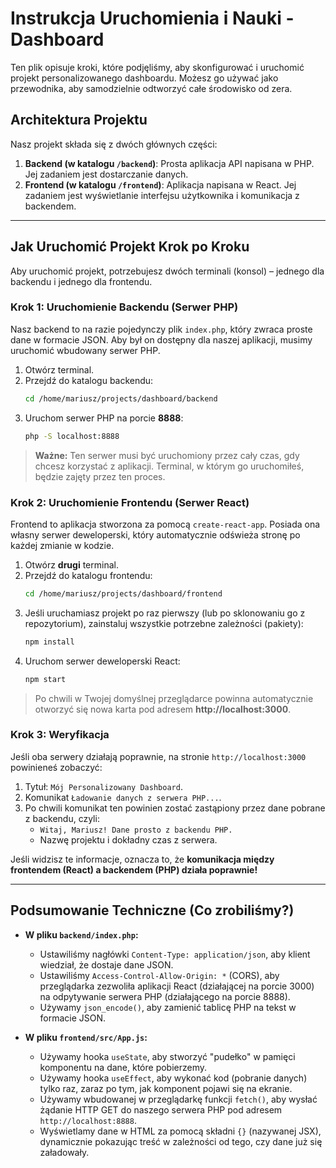 # Instrukcja Uruchomienia i Nauki - Dashboard

Ten plik opisuje kroki, które podjęliśmy, aby skonfigurować i uruchomić projekt personalizowanego dashboardu. Możesz go używać jako przewodnika, aby samodzielnie odtworzyć całe środowisko od zera.

## Architektura Projektu

Nasz projekt składa się z dwóch głównych części:

1.  **Backend (w katalogu `/backend`)**: Prosta aplikacja API napisana w PHP. Jej zadaniem jest dostarczanie danych.
2.  **Frontend (w katalogu `/frontend`)**: Aplikacja napisana w React. Jej zadaniem jest wyświetlanie interfejsu użytkownika i komunikacja z backendem.

---

## Jak Uruchomić Projekt Krok po Kroku

Aby uruchomić projekt, potrzebujesz dwóch terminali (konsol) – jednego dla backendu i jednego dla frontendu.

### Krok 1: Uruchomienie Backendu (Serwer PHP)

Nasz backend to na razie pojedynczy plik `index.php`, który zwraca proste dane w formacie JSON. Aby był on dostępny dla naszej aplikacji, musimy uruchomić wbudowany serwer PHP.

1.  Otwórz terminal.
2.  Przejdź do katalogu backendu:
    ```bash
    cd /home/mariusz/projects/dashboard/backend
    ```
3.  Uruchom serwer PHP na porcie **8888**:
    ```bash
    php -S localhost:8888
    ```

> **Ważne:** Ten serwer musi być uruchomiony przez cały czas, gdy chcesz korzystać z aplikacji. Terminal, w którym go uruchomiłeś, będzie zajęty przez ten proces.

### Krok 2: Uruchomienie Frontendu (Serwer React)

Frontend to aplikacja stworzona za pomocą `create-react-app`. Posiada ona własny serwer deweloperski, który automatycznie odświeża stronę po każdej zmianie w kodzie.

1.  Otwórz **drugi** terminal.
2.  Przejdź do katalogu frontendu:
    ```bash
    cd /home/mariusz/projects/dashboard/frontend
    ```
3.  Jeśli uruchamiasz projekt po raz pierwszy (lub po sklonowaniu go z repozytorium), zainstaluj wszystkie potrzebne zależności (pakiety):
    ```bash
    npm install
    ```
4.  Uruchom serwer deweloperski React:
    ```bash
    npm start
    ```

> Po chwili w Twojej domyślnej przeglądarce powinna automatycznie otworzyć się nowa karta pod adresem **http://localhost:3000**.

### Krok 3: Weryfikacja

Jeśli oba serwery działają poprawnie, na stronie `http://localhost:3000` powinieneś zobaczyć:

1.  Tytuł: `Mój Personalizowany Dashboard`.
2.  Komunikat `Ładowanie danych z serwera PHP...`.
3.  Po chwili komunikat ten powinien zostać zastąpiony przez dane pobrane z backendu, czyli:
    *   `Witaj, Mariusz! Dane prosto z backendu PHP.`
    *   Nazwę projektu i dokładny czas z serwera.

Jeśli widzisz te informacje, oznacza to, że **komunikacja między frontendem (React) a backendem (PHP) działa poprawnie!**

---

## Podsumowanie Techniczne (Co zrobiliśmy?)

*   **W pliku `backend/index.php`:**
    *   Ustawiliśmy nagłówki `Content-Type: application/json`, aby klient wiedział, że dostaje dane JSON.
    *   Ustawiliśmy `Access-Control-Allow-Origin: *` (CORS), aby przeglądarka zezwoliła aplikacji React (działającej na porcie 3000) na odpytywanie serwera PHP (działającego na porcie 8888).
    *   Używamy `json_encode()`, aby zamienić tablicę PHP na tekst w formacie JSON.

*   **W pliku `frontend/src/App.js`:**
    *   Używamy hooka `useState`, aby stworzyć "pudełko" w pamięci komponentu na dane, które pobierzemy.
    *   Używamy hooka `useEffect`, aby wykonać kod (pobranie danych) tylko raz, zaraz po tym, jak komponent pojawi się na ekranie.
    *   Używamy wbudowanej w przeglądarkę funkcji `fetch()`, aby wysłać żądanie HTTP GET do naszego serwera PHP pod adresem `http://localhost:8888`.
    *   Wyświetlamy dane w HTML za pomocą składni `{}` (nazywanej JSX), dynamicznie pokazując treść w zależności od tego, czy dane już się załadowały.
